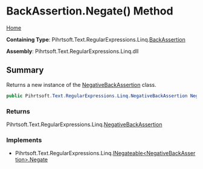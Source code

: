 # BackAssertion\.Negate\(\) Method

[Home](../../../../../../README.md)

**Containing Type**: Pihrtsoft\.Text\.RegularExpressions\.Linq\.[BackAssertion](../README.md)

**Assembly**: Pihrtsoft\.Text\.RegularExpressions\.Linq\.dll

## Summary

Returns a new instance of the [NegativeBackAssertion](../../NegativeBackAssertion/README.md) class\.

```csharp
public Pihrtsoft.Text.RegularExpressions.Linq.NegativeBackAssertion Negate()
```

### Returns

Pihrtsoft\.Text\.RegularExpressions\.Linq\.[NegativeBackAssertion](../../NegativeBackAssertion/README.md)

### Implements

* Pihrtsoft\.Text\.RegularExpressions\.Linq\.[INegateable\<NegativeBackAssertion>.Negate](../../INegateable-1/Negate/README.md)
